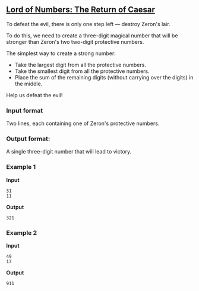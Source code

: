 ## [Lord of Numbers: The Return of Caesar](../../../solutions/2.2/22_o.py)

To defeat the evil, there is only one step left — destroy Zeron's lair.

To do this, we need to create a three-digit magical number that will be stronger than Zeron's two two-digit protective numbers.

The simplest way to create a strong number:

- Take the largest digit from all the protective numbers.
- Take the smallest digit from all the protective numbers.
- Place the sum of the remaining digits (without carrying over the digits) in the middle.

Help us defeat the evil!

### Input format

Two lines, each containing one of Zeron's protective numbers.

### Output format:

A single three-digit number that will lead to victory.

### Example 1

**Input**
```plaintext
31
11
```

**Output**
```plaintext
321
```

### Example 2

**Input**
```plaintext
49
17
```

**Output**
```plaintext
911
```